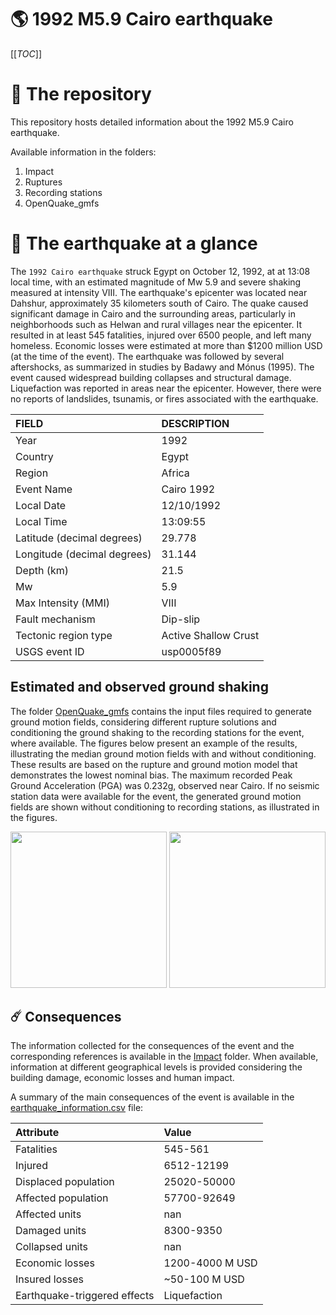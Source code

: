 # 🌎 1992 M5.9 Cairo earthquake
[[_TOC_]]

# 📂 The repository

This repository hosts detailed information about the 1992 M5.9 Cairo earthquake.

Available information in the folders:

1. Impact
2. Ruptures
3. Recording stations
4. OpenQuake_gmfs


# 🚀 The earthquake at a glance

The `1992 Cairo earthquake` struck Egypt on October 12, 1992, at at 13:08 local time, with an estimated magnitude of Mw 5.9 and severe shaking measured at intensity VIII. The earthquake's epicenter was located near Dahshur, approximately 35 kilometers south of Cairo. The quake caused significant damage in Cairo and the surrounding areas, particularly in neighborhoods such as Helwan and rural villages near the epicenter. It resulted in at least 545 fatalities, injured over 6500 people, and left many homeless. Economic losses were estimated at more than $1200 million USD (at the time of the event). The earthquake was followed by several aftershocks, as summarized in studies by Badawy and Mónus (1995). The event caused widespread building collapses and structural damage. Liquefaction was reported in areas near the epicenter. However, there were no reports of landslides, tsunamis, or fires associated with the earthquake.

| FIELD | DESCRIPTION |
|:-------|:-------------|
| Year | 1992 |
| Country | Egypt |
| Region | Africa |
| Event Name | Cairo 1992 |
| Local Date | 12/10/1992 |
| Local Time | 13:09:55 |
| Latitude (decimal degrees) | 29.778 |
| Longitude (decimal degrees) | 31.144 |
| Depth (km) | 21.5 |
| Mw | 5.9 |
| Max Intensity (MMI) | VIII |
| Fault mechanism | Dip-slip |
| Tectonic region type | Active Shallow Crust |
| USGS event ID | usp0005f89 |

## Estimated and observed ground shaking

The folder [OpenQuake_gmfs](./OpenQuake_gmfs/) contains the input files required to generate ground motion fields, considering different rupture solutions and conditioning the ground shaking to the recording stations for the event, where available. The figures below present an example of the results, illustrating the median ground motion fields with and without conditioning. These results are based on the rupture and ground motion model that demonstrates the lowest nominal bias. The maximum recorded Peak Ground Acceleration (PGA) was 0.232g, observed near Cairo. If no seismic station data were available for the event, the generated ground motion fields are shown without conditioning to recording stations, as illustrated in the figures.

<img src="./4_OpenQuake_gmfs/median_gmf_stations_none.png" height="250">
<img src="./4_OpenQuake_gmfs/median_gmf_stations_seismic.png" height="250">

## ☄️ Consequences

The information collected for the consequences of the event and the corresponding references is available in the [Impact](./Impact) folder. When available, information at different geographical levels is provided considering the building damage, economic losses and human impact.

A summary of the main consequences of the event is available in the [earthquake_information.csv](./earthquake_information.csv) file:

| Attribute | Value |
|:-------|:-------------|
| Fatalities | 545-561 |
| Injured | 6512-12199 |
| Displaced population | 25020-50000 |
| Affected population | 57700-92649 |
| Affected units | nan |
| Damaged units | 8300-9350  |
| Collapsed units | nan |
| Economic losses | 1200-4000 M USD |
| Insured losses | ~50-100 M USD |
| Earthquake-triggered effects | Liquefaction |
